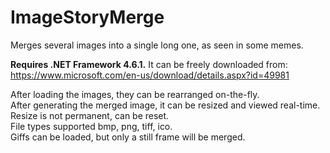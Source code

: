 # ImageStoryMerge
Merges several images into a single long one, as seen in some memes.  

<b>Requires .NET Framework 4.6.1.</b> It can be freely downloaded from:  
https://www.microsoft.com/en-us/download/details.aspx?id=49981  

After loading the images, they can be rearranged on-the-fly.  
After generating the merged image, it can be resized and viewed real-time. Resize is not permanent, can be reset.  
File types supported bmp, png, tiff, ico.  
Giffs can be loaded, but only a still frame will be merged.  
